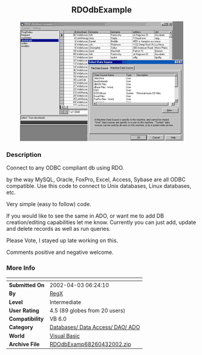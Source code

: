 ﻿<div align="center">

## RDOdbExample

<img src="PIC200243953286675.gif">
</div>

### Description

Connect to any ODBC compliant db using RDO.

by the way MySQL, Oracle, FoxPro, Excel, Access, Sybase are all ODBC compatible. Use this code to connect to Unix databases, Linux databases, etc.

Very simple (easy to follow) code.

If you would like to see the same in ADO, or want me to add DB creation/editing capabilities let me know. Currently you can just add, update and delete records as well as run queries.

Please Vote, I stayed up late working on this.

Comments positive and negative welcome.
 
### More Info
 


<span>             |<span>
---                |---
**Submitted On**   |2002-04-03 06:24:10
**By**             |[RegX](https://github.com/Planet-Source-Code/PSCIndex/blob/master/ByAuthor/regx.md)
**Level**          |Intermediate
**User Rating**    |4.5 (89 globes from 20 users)
**Compatibility**  |VB 6\.0
**Category**       |[Databases/ Data Access/ DAO/ ADO](https://github.com/Planet-Source-Code/PSCIndex/blob/master/ByCategory/databases-data-access-dao-ado__1-6.md)
**World**          |[Visual Basic](https://github.com/Planet-Source-Code/PSCIndex/blob/master/ByWorld/visual-basic.md)
**Archive File**   |[RDOdbExamp68260432002\.zip](https://github.com/Planet-Source-Code/regx-rdodbexample__1-33386/archive/master.zip)









